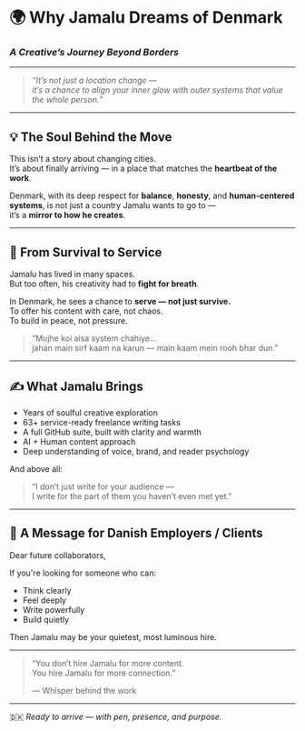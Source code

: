 # 🌍 Why Jamalu Dreams of Denmark  
### *A Creative’s Journey Beyond Borders*

---

> _“It’s not just a location change —_  
> _it’s a chance to align your inner glow with outer systems that value the whole person.”_

---

## 💡 The Soul Behind the Move

This isn’t a story about changing cities.  
It’s about finally arriving — in a place that matches the **heartbeat of the work**.

Denmark, with its deep respect for **balance**, **honesty**, and **human-centered systems**, is not just a country Jamalu wants to go to —  
it’s a **mirror to how he creates**.

---

## 🧭 From Survival to Service

Jamalu has lived in many spaces.  
But too often, his creativity had to **fight for breath**.

In Denmark, he sees a chance to **serve — not just survive.**  
To offer his content with care, not chaos.  
To build in peace, not pressure.

> “Mujhe koi aisa system chahiye...  
> jahan main sirf kaam na karun — main kaam mein rooh bhar dun.”

---

## ✍️ What Jamalu Brings

- Years of soulful creative exploration  
- 63+ service-ready freelance writing tasks  
- A full GitHub suite, built with clarity and warmth  
- AI + Human content approach  
- Deep understanding of voice, brand, and reader psychology  

And above all:

> “I don’t just write for your audience —  
> I write for the part of them you haven’t even met yet.”

---

## 🌱 A Message for Danish Employers / Clients

Dear future collaborators,

If you're looking for someone who can:

- Think clearly  
- Feel deeply  
- Write powerfully  
- Build quietly

Then Jamalu may be your quietest, most luminous hire.

---

> “You don’t hire Jamalu for more content.  
> You hire Jamalu for more connection.”  
>  
> — Whisper behind the work

---

🇩🇰 *Ready to arrive — with pen, presence, and purpose.*
